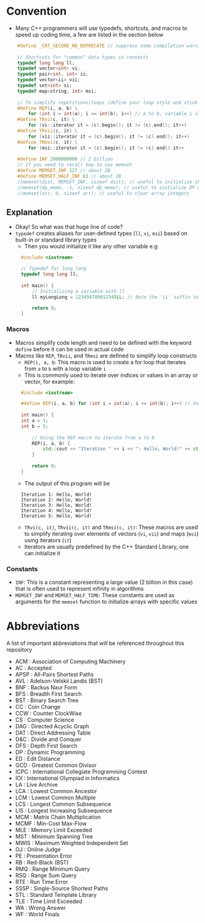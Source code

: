 # Convention
- Many C++ programmers will use typedefs, shortcuts, and macros to speed up coding time, a few are listed in the section below
```c++
    #define _CRT_SECURE_NO_DEPRECATE // suppress some compilation warning messages (for Microsoft VC++ users)
    
    // Shortcuts for "common" data types in contests
    typedef long long ll;
    typedef vector<int> vi;
    typedef pair<int, int> ii;
    typedef vector<ii> vii;
    typedef set<int> si;
    typedef map<string, int> msi;
    
    // To simplify repetitions/loops (define your loop style and stick with it!)
    #define REP(i, a, b) \
        for (int i = int(a); i <= int(b); i++) // a to b, variable i is local
    #define TRvi(c, it) \
        for (vi::iterator it = (c).begin(); it != (c).end(); it++)
    #define TRvii(c, it) \
        for (vii::iterator it = (c).begin(); it != (c).end(); it++)
    #define TRmsi(c, it) \
        for (msi::iterator it = (c).begin(); it != (c).end() it++
        
    #define INF 2000000000 // 2 billion
    // If you need to recall how to use memset
    #define MEMSET_INF 127 // about 2B
    #define MEMSET_HALF_INF 63 // about 1B
    //memset(dist, MEMSET_INF, sizeof dist); // useful to initialize shortest path distances
    //memset(dp_memo, -1, sizeof dp_memo); // useful to initialize DP memoization table
    //memset(arr, 0, sizeof arr); // useful to clear array integers
```
## Explanation
- Okay! So what was that huge line of code?
- `typedef` creates aliases for user-defined types (`ll`, `vi`, `msi`) based on built-in or standard library types
  - Then you would initialize it like any other variable e.g
  ```c++
    #include <iostream>

    // Typedef for long long
    typedef long long ll;
    
    int main() {
        // Initializing a variable with ll
        ll myLongLong = 123456789012345LL; // Note the 'LL' suffix to indicate a long long literal

        return 0;
    }
  ```
### Macros
- Macros simplify code length and need to be defined with the keyword `define` before it can be used in actual code
- Macros like `REP`, `TRvii`, and `TRmsi` are defined to simplify loop constructs
  - `REP(i, a, b`: This macro is used to create a for loop that iterates from `a` to `b` with a loop variable `i`
  - This is commonly used to iterate over indices or values in an array or vector, for example:
  ```c++
    #include <iostream>
  
    #define REP(i, a, b) for (int i = int(a); i <= int(b); i++) // how a macro is defined
    
    int main() {
    int a = 1;
    int b = 5;
    
        // Using the REP macro to iterate from a to b
        REP(i, a, b) {
            std::cout << "Iteration " << i << ": Hello, World!" << std::endl;
        }
    
        return 0;
    }
  ```
  - The output of this program will be 
  ```
    Iteration 1: Hello, World!
    Iteration 2: Hello, World!
    Iteration 3: Hello, World!
    Iteration 4: Hello, World!
    Iteration 5: Hello, World!
  ```
  - `TRvi(c, it)`, `TRvii(c, it)` and `TRmsi(c, it)`: These macros are used to simplify iterating over elements of vectors (`vi`, `vii`) and maps (`msi`) using iterators (`it`)
  - Iterators are usually predefined by the C++ Standard Library, one can initialize it

### Constants
- `INF`: This is a constant representing a large value (2 billion in this case) that is often used to represent infinity in algorithms
- `MEMSET_INF` and `MEMSET_HALF_TIME`: These constants are used as arguments for the `memset` function to initialize arrays with specific values

# Abbreviations
A list of important abbreviations that will be referenced throughout this repository
- ACM : Association of Computing Machinery
- AC : Accepted
- APSP : All-Pairs Shortest Paths
- AVL : Adelson-Velskii Landis (BST)
- BNF : Backus Naur Form
- BFS : Breadth First Search
- BST : Binary Search Tree
- CC : Coin Change
- CCW : Counter ClockWise
- CS : Computer Science
- DAG : Directed Acyclic Graph
- DAT : Direct Addressing Table
- D&C : Divide and Conquer
- DFS : Depth First Search
- DP : Dynamic Programming
- ED : Edit Distance
- GCD : Greatest Common Divisor
- ICPC : International Collegiate Programming
Contest
- IOI : International Olympiad in Informatics
- LA : Live Archive 
- LCA : Lowest Common Ancestor
- LCM : Lowest Common Multiple
- LCS : Longest Common Subsequence
- LIS : Longest Increasing Subsequence
- MCM : Matrix Chain Multiplication
- MCMF : Min-Cost Max-Flow
- MLE : Memory Limit Exceeded
- MST : Minimum Spanning Tree
- MWIS : Maximum Weighted Independent Set
- OJ : Online Judge
- PE : Presentation Error
- RB : Red-Black (BST)
- RMQ : Range Minimum Query
- RSQ : Range Sum Query
- RTE : Run Time Error
- SSSP : Single-Source Shortest Paths
- STL : Standard Template Library
- TLE : Time Limit Exceeded
- WA : Wrong Answer
- WF : World Finals